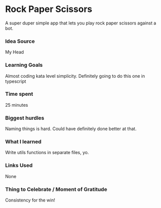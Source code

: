 # Rock Paper Scissors

A super duper simple app that lets you play rock paper scissors against a bot.

### Idea Source

My Head

### Learning Goals

Almost coding kata level simplicity. Definitely going to do this one in typescript

### Time spent

25 minutes

### Biggest hurdles

Naming things is hard. Could have definitely done better at that.

### What I learned

Write utils functions in separate files, yo.

### Links Used

None

### Thing to Celebrate / Moment of Gratitude

Consistency for the win!
